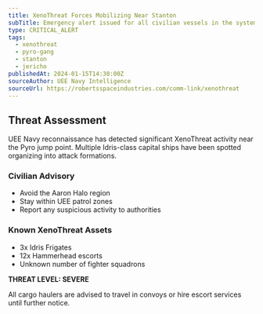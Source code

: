 ```yaml
---
title: XenoThreat Forces Mobilizing Near Stanton
subTitle: Emergency alert issued for all civilian vessels in the system
type: CRITICAL_ALERT
tags:
  - xenothreat
  - pyro-gang
  - stanton
  - jericho
publishedAt: 2024-01-15T14:30:00Z
sourceAuthor: UEE Navy Intelligence
sourceUrl: https://robertsspaceindustries.com/comm-link/xenothreat
---
```


## Threat Assessment

UEE Navy reconnaissance has detected significant XenoThreat activity near the Pyro jump point. Multiple Idris-class capital ships have been spotted organizing into attack formations.

### Civilian Advisory
- Avoid the Aaron Halo region
- Stay within UEE patrol zones
- Report any suspicious activity to authorities

### Known XenoThreat Assets
- 3x Idris Frigates
- 12x Hammerhead escorts
- Unknown number of fighter squadrons

**THREAT LEVEL: SEVERE**

All cargo haulers are advised to travel in convoys or hire escort services until further notice.